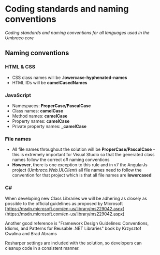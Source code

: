 # Coding standards and naming conventions

_Coding standards and naming conventions for all languages used in the Umbraco core_

## Naming conventions

### HTML & CSS
* CSS class names will be **.lowercase-hyphenated-names**
* HTML IDs will be **camelCasedNames**

### JavaScript
* Namespaces: **ProperCase/PascalCase**
* Class names: **camelCase**
* Method names: **camelCase**
* Property names: **camelCase**
* Private property names: **_camelCase**

### File names

* All file names throughout the solution will be **ProperCase/PascalCase** - this is extremely important for Visual Studio so that the generated class names follow the correct c# naming conventions
* **However**, there is one exception to this rule and in v7 the AngularJs project (*Umbraco.Web.UI.Client*) all file names need to follow the convention for that project which is that all file names are **lowercased**  

### C&#35;
When developing new Class Libraries we will be adhering as closely as possible to the official guidelines as proposed by Microsoft [https://msdn.microsoft.com/en-us/library/ms229042.aspx](https://msdn.microsoft.com/en-us/library/ms229042.aspx)

Another good reference is "Framework Design Guidelines: Conventions, Idioms, and Patterns for Reusable .NET Libraries" book by Krzysztof Cwalina and Brad Abrams

Resharper settings are included with the solution, so developers can cleanup code in a consistent manner.